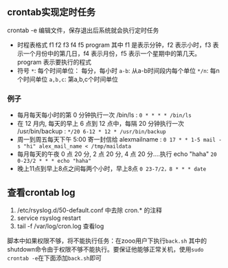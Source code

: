 ## crontab实现定时任务
crontab -e 编辑文件，保存退出后系统就会执行定时任务
- 时程表格式
f1 f2 f3 f4 f5 program
其中 f1 是表示分钟，f2 表示小时，f3 表示一个月份中的第几日，f4 表示月份，f5 表示一个星期中的第几天。program 表示要执行的程式
- 符号
`*`: 每个时间单位： 每分，每小时
`a-b`: 从a-b时间段内每个单位
`*/n`: 每n个时间单位
`a,b,c`: 第a,b,c个时间单位

### 例子
- 每月每天每小时的第 0 分钟执行一次 /bin/ls :
`0 * * * * /bin/ls`
- 在 12 月内, 每天的早上 6 点到 12 点中，每隔 20 分钟执行一次 /usr/bin/backup :
`*/20 6-12 * 12 * /usr/bin/backup`
- 周一到周五每天下午 5:00 寄一封信给 alexmailname :
`0 17 * * 1-5 mail -s "hi" alex_mail_name < /tmp/maildata`
- 每月每天的午夜 0 点 20 分, 2 点 20 分, 4 点 20 分....执行 echo "haha"
`20 0-23/2 * * * echo "haha"`
- 晚上11点到早上8点之间每两个小时，早上8点
`0 23-7/2，8 * * * date`

## 查看crontab log
1. /etc/rsyslog.d/50-default.conf 中去除 cron.* 的注释
2. service rsyslog restart 
3. tail -f /var/log/cron.log 查看log 

脚本中如果权限不够，将不能执行任务：在zooo用户下执行`back.sh` 其中的shutdown命令由于权限不够不能执行。要保证他能够正常关机，使用`sudo crontab -e`在下面添加`back.sh`即可
